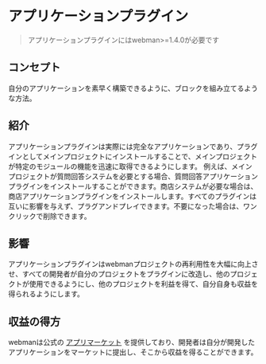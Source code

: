# アプリケーションプラグイン

> アプリケーションプラグインにはwebman>=1.4.0が必要です

## コンセプト
自分のアプリケーションを素早く構築できるように、ブロックを組み立てるような方法。

## 紹介
アプリケーションプラグインは実際には完全なアプリケーションであり、プラグインとしてメインプロジェクトにインストールすることで、メインプロジェクトが特定のモジュールの機能を迅速に取得できるようにします。
例えば、メインプロジェクトが質問回答システムを必要とする場合、質問回答アプリケーションプラグインをインストールすることができます。商店システムが必要な場合は、商店アプリケーションプラグインをインストールします。すべてのプラグインは互いに影響を与えず、プラグアンドプレイできます。不要になった場合は、ワンクリックで削除できます。

## 影響
アプリケーションプラグインはwebmanプロジェクトの再利用性を大幅に向上させ、すべての開発者が自分のプロジェクトをプラグインに改造し、他のプロジェクトが使用できるようにし、他のプロジェクトを利益を得て、自分自身も収益を得られるようにします。

## 収益の得方
webmanは公式の [アプリマーケット](https://www.workerman.net/apps) を提供しており、開発者は自分が開発したアプリケーションをマーケットに提出し、そこから収益を得ることができます。
